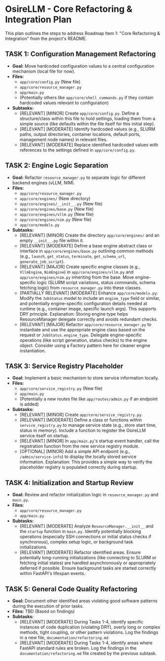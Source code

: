 # OsireLLM - Core Refactoring & Integration Plan

This plan outlines the steps to address Roadmap Item 1: "Core Refactoring & Integration" from the project's README.

## TASK 1: Configuration Management Refactoring

*   **Goal:** Move hardcoded configuration values to a central configuration mechanism (local file for now).
*   **Files:**
    *   `app/core/config.py` (New file)
    *   `app/core/resource_manager.py`
    *   `app/main.py`
    *   (Potentially others like `app/core/shell_commands.py` if they contain hardcoded values relevant to configuration)
*   **Subtasks:**
    *   [RELEVANT] [MINOR] Create `app/core/config.py`. Define a structure/class within this file to hold settings, loading them from a simple source (like defaults within the file itself for this initial step).
    *   [RELEVANT] [MODERATE] Identify hardcoded values (e.g., SLURM paths, output directories, container locations, default ports, management node names) in relevant files.
    *   [RELEVANT] [MODERATE] Replace identified hardcoded values with references to the settings defined in `app/core/config.py`.

## TASK 2: Engine Logic Separation

*   **Goal:** Refactor `resource_manager.py` to separate logic for different backend engines (vLLM, NIM).
*   **Files:**
    *   `app/core/resource_manager.py`
    *   `app/core/engines/` (New directory)
    *   `app/core/engines/__init__.py` (New file)
    *   `app/core/engines/base.py` (New file)
    *   `app/core/engines/vllm.py` (New file)
    *   `app/core/engines/nim.py` (New file)
    *   `app/core/models.py`
*   **Subtasks:**
    *   [RELEVANT] [MINOR] Create the directory `app/core/engines/` and an empty `__init__.py` file within it.
    *   [RELEVANT] [MODERATE] Define a base engine abstract class or interface in `app/core/engines/base.py` outlining common methods (e.g., `launch`, `get_status`, `terminate`, `get_schema_url`, `generate_job_script`).
    *   [RELEVANT] [MAJOR] Create specific engine classes (e.g., `VllmEngine`, `NimEngine`) in `app/core/engines/vllm.py` and `app/core/engines/nim.py` inheriting from the base. Move engine-specific logic (SLURM script variations, status commands, schema fetching logic) from `resource_manager.py` into these classes.
    *   [PARTIALLY RELEVANT] [MODERATE] Enhance `app/core/models.py`: Modify the `JobStatus` model to include an `engine_type` field or similar, and potentially engine-specific configuration details needed at runtime (e.g., container image, specific launch args). This supports DRY principle. Explanation: Storing engine type helps ResourceManager delegate correctly and avoids redundant checks.
    *   [RELEVANT] [MAJOR] Refactor `app/core/resource_manager.py` to instantiate and use the appropriate engine class based on the request or `JobStatus.engine_type`. Delegate engine-specific operations (like script generation, status checks) to the engine object. Consider using a Factory pattern here for cleaner engine instantiation.

## TASK 3: Service Registry Placeholder

*   **Goal:** Implement a basic mechanism to store service information locally.
*   **Files:**
    *   `app/core/service_registry.py` (New file)
    *   `app/main.py`
    *   (Potentially a new routes file like `app/routes/admin.py` if an endpoint is added)
*   **Subtasks:**
    *   [RELEVANT] [MINOR] Create `app/core/service_registry.py`.
    *   [RELEVANT] [MODERATE] Define a class or functions within `service_registry.py` to manage service state (e.g., store start time, status in memory). Include a function to register the OsireLLM service itself on startup.
    *   [RELEVANT] [MINOR] In `app/main.py`'s startup event handler, call the registration function from the new service registry module.
    *   [OPTIONAL] [MINOR] Add a simple API endpoint (e.g., `/admin/service-info`) to display the locally stored service information. Explanation: This provides a simple way to verify the placeholder registry is populated correctly during startup.

## TASK 4: Initialization and Startup Review

*   **Goal:** Review and refactor initialization logic in `resource_manager.py` and `main.py`.
*   **Files:**
    *   `app/core/resource_manager.py`
    *   `app/main.py`
*   **Subtasks:**
    *   [RELEVANT] [MODERATE] Analyze `ResourceManager.__init__` and the `startup` function in `main.py`. Identify potentially blocking operations (especially SSH connections or initial status checks if synchronous), complex setup logic, or background task initializations.
    *   [RELEVANT] [MODERATE] Refactor identified areas. Ensure potentially long-running initializations (like connecting to SLURM or fetching initial states) are handled asynchronously or appropriately deferred if possible. Ensure background tasks are started correctly within FastAPI's lifespan events.

## TASK 5: General Code Quality Refactoring

*   **Goal:** Document other identified areas violating good software patterns during the execution of prior tasks.
*   **Files:** TBD (Based on findings)
*   **Subtasks:**
    *   [RELEVANT] [MODERATE] During Tasks 1-4, identify specific instances of code duplication (violating DRY), overly long or complex methods, tight coupling, or other pattern violations. Log the findings in a new file, `documentation/refactoring.md`
    *   [RELEVANT] [MODERATE] During Tasks 1-4, identify areas where FastAPI standard rules are broken. Log the findings in the `documentation/refactoring.md` file created by the previous subtask.